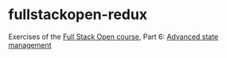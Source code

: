# fullstackopen-redux

Exercises of the [Full Stack Open course](https://fullstackopen.com/en/), Part 6: [Advanced state management](https://fullstackopen.com/en/part6)
